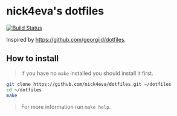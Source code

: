 # nick4eva's dotfiles

[![Build Status](https://github.com/nick4eva/dotfiles/actions/workflows/test.yml/badge.svg)](https://github.com/nick4eva/dotfiles/actions/workflows/test.yml)

Inspired by <https://github.com/georgijd/dotfiles>.

## How to install

> If you have no `make` installed you should install it first.

```bash
git clone https://github.com/nick4eva/dotfiles.git ~/dotfiles
cd ~/dotfiles
make
```

> For more information run `make help`.
